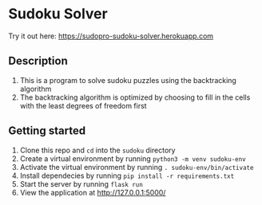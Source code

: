 # Sudoku Solver

Try it out here: https://sudopro-sudoku-solver.herokuapp.com

## Description
1. This is a program to solve sudoku puzzles using the backtracking algorithm
2. The backtracking algorithm is optimized by choosing to fill in the cells with the least degrees of freedom first

## Getting started
1. Clone this repo and `cd` into the `sudoku` directory
2. Create a virtual environment by running `python3 -m venv sudoku-env`
3. Activate the virtual environment by running `. sudoku-env/bin/activate`
4. Install dependecies by running `pip install -r requirements.txt`
5. Start the server by running `flask run`
6. View the application at http://127.0.0.1:5000/
